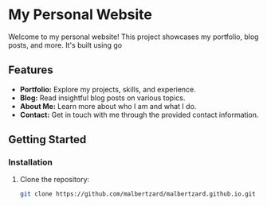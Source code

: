 # My Personal Website

Welcome to my personal website! This project showcases my portfolio, blog posts, and more. It's built using go

## Features

- **Portfolio:** Explore my projects, skills, and experience.
- **Blog:** Read insightful blog posts on various topics.
- **About Me:** Learn more about who I am and what I do.
- **Contact:** Get in touch with me through the provided contact information.

## Getting Started

### Installation

1. Clone the repository:
   ```sh
   git clone https://github.com/malbertzard/malbertzard.github.io.git
   ```

